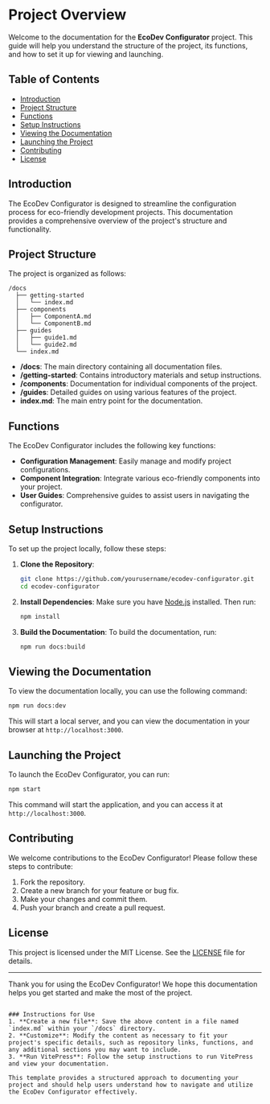 # Project Overview

Welcome to the documentation for the **EcoDev Configurator** project. This guide will help you understand the structure of the project, its functions, and how to set it up for viewing and launching.

## Table of Contents

- [Introduction](#introduction)
- [Project Structure](#project-structure)
- [Functions](#functions)
- [Setup Instructions](#setup-instructions)
- [Viewing the Documentation](#viewing-the-documentation)
- [Launching the Project](#launching-the-project)
- [Contributing](#contributing)
- [License](#license)

## Introduction

The EcoDev Configurator is designed to streamline the configuration process for eco-friendly development projects. This documentation provides a comprehensive overview of the project's structure and functionality.

## Project Structure

The project is organized as follows:

```
/docs
  ├── getting-started
  │   └── index.md
  ├── components
  │   ├── ComponentA.md
  │   └── ComponentB.md
  ├── guides
  │   ├── guide1.md
  │   └── guide2.md
  └── index.md
```

- **/docs**: The main directory containing all documentation files.
- **/getting-started**: Contains introductory materials and setup instructions.
- **/components**: Documentation for individual components of the project.
- **/guides**: Detailed guides on using various features of the project.
- **index.md**: The main entry point for the documentation.

## Functions

The EcoDev Configurator includes the following key functions:

- **Configuration Management**: Easily manage and modify project configurations.
- **Component Integration**: Integrate various eco-friendly components into your project.
- **User Guides**: Comprehensive guides to assist users in navigating the configurator.

## Setup Instructions

To set up the project locally, follow these steps:

1. **Clone the Repository**:
   ```bash
   git clone https://github.com/yourusername/ecodev-configurator.git
   cd ecodev-configurator
   ```

2. **Install Dependencies**:
   Make sure you have [Node.js](https://nodejs.org/) installed. Then run:
   ```bash
   npm install
   ```

3. **Build the Documentation**:
   To build the documentation, run:
   ```bash
   npm run docs:build
   ```

## Viewing the Documentation

To view the documentation locally, you can use the following command:

```bash
npm run docs:dev
```

This will start a local server, and you can view the documentation in your browser at `http://localhost:3000`.

## Launching the Project

To launch the EcoDev Configurator, you can run:

```bash
npm start
```

This command will start the application, and you can access it at `http://localhost:3000`.

## Contributing

We welcome contributions to the EcoDev Configurator! Please follow these steps to contribute:

1. Fork the repository.
2. Create a new branch for your feature or bug fix.
3. Make your changes and commit them.
4. Push your branch and create a pull request.

## License

This project is licensed under the MIT License. See the [LICENSE](LICENSE) file for details.

---

Thank you for using the EcoDev Configurator! We hope this documentation helps you get started and make the most of the project.
```

### Instructions for Use
1. **Create a new file**: Save the above content in a file named `index.md` within your `/docs` directory.
2. **Customize**: Modify the content as necessary to fit your project's specific details, such as repository links, functions, and any additional sections you may want to include.
3. **Run VitePress**: Follow the setup instructions to run VitePress and view your documentation.

This template provides a structured approach to documenting your project and should help users understand how to navigate and utilize the EcoDev Configurator effectively.